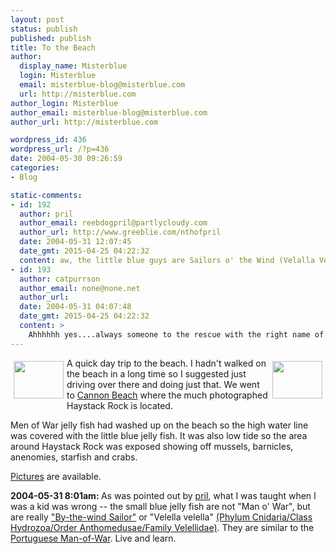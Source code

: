 ```yaml
---
layout: post
status: publish
published: publish
title: To the Beach
author:
  display_name: Misterblue
  login: Misterblue
  email: misterblue-blog@misterblue.com
  url: http://misterblue.com
author_login: Misterblue
author_email: misterblue-blog@misterblue.com
author_url: http://misterblue.com

wordpress_id: 436
wordpress_url: /?p=436
date: 2004-05-30 09:26:59
categories:
- Blog

static-comments:
- id: 192
  author: pril
  author_email: reebdogpril@partlycloudy.com
  author_url: http://www.greeblie.com/nthofpril
  date: 2004-05-31 12:07:45
  date_gmt: 2015-04-25 04:22:32
  content: aw, the little blue guys are Sailors o' the Wind (Velalla Velalla) and they wash up every spring.  They're neato! And harmless!   Cheers!
- id: 193
  author: catpurrson
  author_email: none@none.net
  author_url: 
  date: 2004-05-31 04:07:48
  date_gmt: 2015-04-25 04:22:32
  content: >
    Ahhhhhh yes....always someone to the rescue with the right name of whatever.  I have a friend who can ID anything on the planet, I swear.  (and, she's RIGHT!) I have some books, but I dont think I'll ever know them all.  But now, you know *one more thing* (smile) Nice pictures, I could easily feel at home there.
---
```

<a href="http://pics.misterblue.com/onepic/20040530-Beach/w640/h480/IMG_4691.jpg"
      target="onepic">
    <img src="http://pics.misterblue.com/20040530-Beach/80/60/IMG_4691.jpg"
            style="float: left; margin: 5px" height="60" width="80" alt=""/>
</a>
<a href="http://pics.misterblue.com/onepic/20040530-Beach/w640/h480/IMG_4721.jpg"
      target="onepic">
    <img src="http://pics.misterblue.com/20040530-Beach/80/60/IMG_4721.jpg"
            style="float: right; margin: 5px" height="60" width="80" alt=""/>
</a>
<p>
A quick day trip to the beach.
              I hadn't walked on the beach in a long time so
              I suggested just driving over there and doing
              just that.
              We went to
              <a href="http://www.cannon-beach.net/">Cannon Beach</a>
              where the much photographed
              Haystack Rock is located.
          </p>
          <p>
              Men of War jelly fish had washed up on the beach
              so the high water line was covered with the
              little blue jelly fish.
              It was also low tide so the area around Haystack Rock
              was exposed showing off mussels, barnicles,
              anenomies, starfish and crabs.
          </p>
<p>
<a href="http://pics.misterblue.com/20040530-Beach/">Pictures</a>
are available.
</p>
<p>
<b>
2004-05-31 8:01am:
</b>
As was pointed out by
<a href="http://www.misterblue.com/mt/mt-comments.cgi?__mode=red&amp;id=215">pril</a>,
what I was taught when I was a kid was wrong -- the small blue
jelly fish are not "Man o' War", but are really
<a href="http://morro-bay.com/docents/curt-beebe/velella/">"By-the-wind Sailor"</a> or "Velella velella"
<a href="http://jellieszone.com/velella.htm">(Phylum Cnidaria/Class Hydrozoa/Order Anthomedusae/Family Velellidae)</a>.
They are similar to the 
<a href="http://www.earthwindow.com/zoo.html">Portuguese Man-of-War</a>.
Live and learn.

</p>
